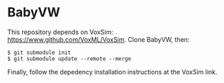 # BabyVW

This repository depends on VoxSim: https://www.github.com/VoxML/VoxSim.  Clone BabyVW, then:

```
$ git submodule init
$ git submodule update --remote --merge
```

Finally, follow the depedency installation instructions at the VoxSim link.
